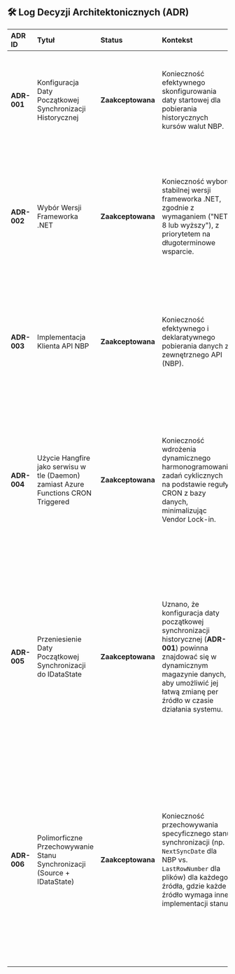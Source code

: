 ## 🛠️ Log Decyzji Architektonicznych (ADR)

| ADR ID | Tytuł | Status | Kontekst | Decyzja | Konsekwencje |
| :--- | :--- | :--- | :--- | :--- | :--- |
| **ADR-001** | Konfiguracja Daty Początkowej Synchronizacji Historycznej | **Zaakceptowana** | Konieczność efektywnego skonfigurowania daty startowej dla pobierania historycznych kursów walut NBP. | Użycie **`appsettings.json`** z sekcją **`"NBP": { "InitialSyncDate": "YYYY-MM-DD" }`** i mapowanie na typ **`DateOnly`** (w kodzie .NET). | **[+]** Zgodność z konwencjami .NET. **[+]** Silne typowanie w kodzie. **[-]** Wymaga obsługi potencjalnego błędu parsowania daty. |
| **ADR-002** | Wybór Wersji Frameworka .NET | **Zaakceptowana** | Konieczność wyboru stabilnej wersji frameworka .NET, zgodnie z wymaganiem ("NET 8 lub wyższy"), z priorytetem na długoterminowe wsparcie. | Wybór **.NET 8** jako wersji **LTS (Long Term Support)**. | **[+]** Stabilność i 3 lata wsparcia. **[+]** Zgodność z najlepszymi praktykami dla systemów produkcyjnych. **[-]** Brak dostępu do ewentualnych drobnych usprawnień, które pojawią się w .NET 9 (wersja STS). |
| **ADR-003** | Implementacja Klienta API NBP | **Zaakceptowana** | Konieczność efektywnego i deklaratywnego pobierania danych z zewnętrznego API (NBP). | Użycie biblioteki **Refit** do generowania interfejsu **`INbpApi`** (klient HTTP). | **[+]** Znaczne uproszczenie kodu klienta HTTP (brak ręcznej implementacji `HttpClient`). **[+]** Łatwa integracja z DI w .NET 8. **[+]** Lepsza czytelność i utrzymanie. |
| **ADR-004** | Użycie Hangfire jako serwisu w tle (Daemon) zamiast Azure Functions CRON Triggered | **Zaakceptowana** | Konieczność wdrożenia dynamicznego harmonogramowania zadań cyklicznych na podstawie reguły CRON z bazy danych, minimalizując Vendor Lock-in. | Użycie **Hangfire** jako **wbudowanego serwisu w tle (Daemon)** wewnątrz `Rates.Api`. Użycie technicznego, krótkiego interwału CRON dla Hangfire, a **logika harmonogramowania domenowego** (np. "środa 16:00") realizowana przez `RateSynchronizationDaemon` w Warstwie Aplikacji. | **[+]** Logika CRON przeniesiona do bazy danych (dynamiczna konfiguracja). **[+]** Uproszczone debugowanie lokalne. **[-]** Wymagane użycie bazy danych (np. SQL) jako magazynu dla Hangfire i tryb `Always On` dla serwisu API. |
| **ADR-005** | Przeniesienie Daty Początkowej Synchronizacji do IDataState | **Zaakceptowana** | Uznano, że konfiguracja daty początkowej synchronizacji historycznej (**ADR-001**) powinna znajdować się w dynamicznym magazynie danych, aby umożliwić jej łatwą zmianę per źródło w czasie działania systemu. | Zmiana pierwotnej decyzji (**ADR-001**): Pole **`InitialSyncDate`** zostaje usunięte z `appsettings.json` i przeniesione do kolumny **`SynchronizeFrom`** w polimorficznym obiekcie **`IDataState`** (przechowywanym w MongoDB). | **[+]** Konfiguracja jest przeniesiona do bazy danych i zarządzana per źródło (Dynamiczna konfiguracja). **[+]** `IDataState` staje się kompletnym źródłem prawdy o procesie. **[-]** Wymaga logiki seedingowej, która ustawi początkową wartość `SynchronizeFrom` dla nowo tworzonych źródeł. |
| **ADR-006** | Polimorficzne Przechowywanie Stanu Synchronizacji (Source + IDataState) | **Zaakceptowana** | Konieczność przechowywania specyficznego stanu synchronizacji (np. `NextSyncDate` dla NBP vs. `LastRowNumber` dla plików) dla każdego źródła, gdzie każde źródło wymaga innej implementacji stanu. | Użycie bazy danych SQL do przechowywania **Agregatu `TableSource`** (konfiguracja), natomiast **MongoDB** zostaje wybrane jako magazyn dla polimorficznej **Kolekcji `IDataState`**. Każdy dokument `IDataState` (np. `NbpDataState`, `FileDataState`) jest powiązany z `TableSource.Id` i zawiera stan specyficzny dla swojej Strategii, wykorzystując elastyczność schematu MongoDB. | **[+]** Polimorfizm Stanu: Łatwe dodawanie nowych, niepowiązanych typów stanów bez zmiany głównego schematu SQL. **[+]** Separation of Concerns: Dane konfiguracji (SQL) oddzielone od danych operacyjnych (MongoDB). **[-]** Dodatkowa złożoność infrastruktury (utrzymanie dwóch typów baz danych). |